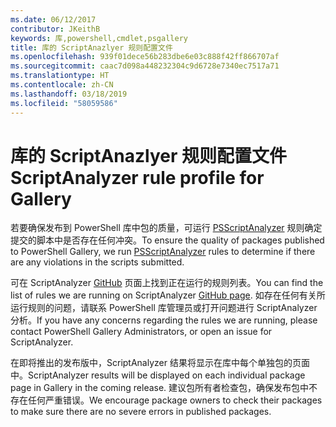 ```yaml
---
ms.date: 06/12/2017
contributor: JKeithB
keywords: 库,powershell,cmdlet,psgallery
title: 库的 ScriptAnazlyer 规则配置文件
ms.openlocfilehash: 939f01dece56b283dbe6e03c888f42ff866707af
ms.sourcegitcommit: caac7d098a448232304c9d6728e7340ec7517a71
ms.translationtype: HT
ms.contentlocale: zh-CN
ms.lasthandoff: 03/18/2019
ms.locfileid: "58059586"
---
```

# <a name="scriptanalyzer-rule-profile-for-gallery"></a><span data-ttu-id="ec9e2-103">库的 ScriptAnazlyer 规则配置文件</span><span class="sxs-lookup"><span data-stu-id="ec9e2-103">ScriptAnalyzer rule profile for Gallery</span></span>

<span data-ttu-id="ec9e2-104">若要确保发布到 PowerShell 库中包的质量，可运行 [PSScriptAnalyzer](https://github.com/PowerShell/PSScriptAnalyzer) 规则确定提交的脚本中是否存在任何冲突。</span><span class="sxs-lookup"><span data-stu-id="ec9e2-104">To ensure the quality of packages published to PowerShell Gallery, we run [PSScriptAnalyzer](https://github.com/PowerShell/PSScriptAnalyzer) rules to determine if there are any violations in the scripts submitted.</span></span>

<span data-ttu-id="ec9e2-105">可在 ScriptAnalyzer [GitHub](https://github.com/PowerShell/PSScriptAnalyzer/blob/development/Engine/Settings/PSGallery.psd1) 页面上找到正在运行的规则列表。</span><span class="sxs-lookup"><span data-stu-id="ec9e2-105">You can find the list of rules we are running on ScriptAnalyzer [GitHub page](https://github.com/PowerShell/PSScriptAnalyzer/blob/development/Engine/Settings/PSGallery.psd1).</span></span>
<span data-ttu-id="ec9e2-106">如存在任何有关所运行规则的问题，请联系 PowerShell 库管理员或打开问题进行 ScriptAnalyzer 分析。</span><span class="sxs-lookup"><span data-stu-id="ec9e2-106">If you have any concerns regarding the rules we are running, please contact PowerShell Gallery Administrators, or open an issue for ScriptAnalyzer.</span></span>

<span data-ttu-id="ec9e2-107">在即将推出的发布版中，ScriptAnalyzer 结果将显示在库中每个单独包的页面中。</span><span class="sxs-lookup"><span data-stu-id="ec9e2-107">ScriptAnalyzer results will be displayed on each individual package page in Gallery in the coming release.</span></span> <span data-ttu-id="ec9e2-108">建议包所有者检查包，确保发布包中不存在任何严重错误。</span><span class="sxs-lookup"><span data-stu-id="ec9e2-108">We encourage package owners to check their packages to make sure there are no severe errors in published packages.</span></span>
